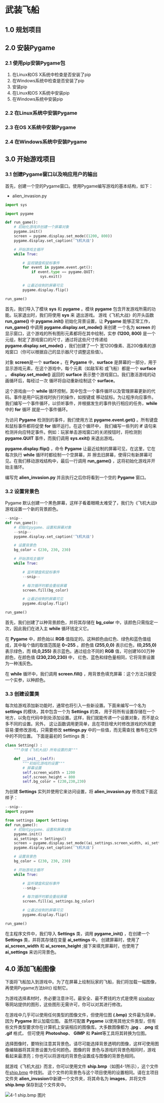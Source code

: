 # 武装飞船
## 1.0 规划项目

## 2.0 安装Pygame
### 2.1 使用pip安装Pygame包
1. 在Linux和OS X系统中检查是否安装了pip
2. 在Windows系统中检查是否安装了pip
3. 安装pip
4. 在Linux和OS X系统中安装pip
5. 在Windows系统中安装pip

### 2.2 在Linux系统中安装Pygame
### 2.3 在OS X系统中安装Pygame
### 2.4 在Windows系统中安装Pygame

## 3.0 开始游戏项目
### 3.1 创建Pygame窗口以及响应用户的输出
首先，创建一个空的Pygame窗口。使用Pygame编写游戏的基本结构，如下：
- alien_invasion.py
```python
import sys

import pygame

def run_game():
    # 初始化游戏并创建一个屏幕对象
    pygame.init()
    screen = pygame.display.set_mode((1200, 800))
    pygame.display.set_caption('飞机大战')

    # 开始游戏主循环
    while True:

        # 监视键盘和鼠标事件
        for event in pygame.event.get():
            if event.type == pygame.QUIT:
                sys.exit()

        # 让最近绘制的屏幕可见
        pygame.display.flip()

run_game()

```
首先，我们导入了模块 **sys** 和 **pygame** 。模块 **pygame** 包含开发游戏所需的功能。玩家退出时，我们将使用 **sys** 来
退出游戏。
游戏《飞机大战》的开头函数 **run_game()** 中 **pygame.init()** 初始化背景设置，让 **Pygame** 能够正常工作，**run_game()** 中调用
**pygame.display.set_mode()** 来创建 一个名为 **screen** 的显示窗口，这个游戏的所有图形元素都将在其中绘制，实参
**(1200, 800)** 是一个元组，制定了游戏窗口的尺寸，通过将这些尺寸传递给 **pygame.display.set_mode()** ，我们创建了一个
宽1200像素、高200像素的游戏窗口（你可以根据自己的显示器尺寸调整这些值）。

对象 **screen**是一个 **surface** 。在 **Pygame** 中，**surface** 是屏幕的一部分，用于显示游戏元素，在这个游戏中，每个元素（如敌军和
或飞船）都是一个 **surface** 。 **display.set_mode()** 返回的 **surface** 表示整个游戏窗口。我们激活游戏的动画循环后，每经过一次
循环将自动重新绘制这个 **surface**。

这个游戏由一个 **while** 循环控制，其中包含一个事件循环以及管理屏幕更新的代码。事件是用户玩游戏时执行的操作，如按键或
移动鼠标。为让程序向应事件。我们编写一个事件循环，以侦听事件，并根据发生的事件执行相应的任务，**while** 中的 **for** 循环
就是一个事件循环。

为访问 **Pygame** 检测到的事件，我们使用方法 **pygame.event.get()** 。所有键盘和鼠标事件都将促使 **for** 循环运行。在这个循环中，
我们编写一些列的 **if** 语句来检测并向应特定事件。例如：玩家单击游戏窗口的关闭按钮时，将检测到 **pygame.QUIT** 事件，而我们调用
**sys.exit()** 来退出游戏。

**pygame.display.flip()** ，命令 **Pygame** 让最近绘制的屏幕可见，在这里，它在每次执行 **while** 循环时都绘制一个空屏幕，并
擦去旧屏幕，使得只有新屏幕可见。在我们移动游戏结构中，最后一行调用 **run_game()** ，这将初始化游戏并开始主循环。

编写完 **alien_invasion.py** 并且执行之后你将看到一个空的 **Pygame** 窗口。

### 3.2 设置背景色
Pygame 默认创建一个黑色屏幕，这样子看着眼睛太难受了，我们为《飞机大战》游戏设置一个新的背景颜色。
```python
--snip--
def run_game():
    # 初始化pygame、设置和屏幕对象
    --snip--
    pygame.display.set_caption('飞机大战')

    # 设置背景色
    bg_color = (230, 230, 230)

    # 开始游戏主循环
    while True:

        # 监听键盘和鼠标事件
        --snip--

        # 每次循环时都会重绘屏幕
        screen.fill(bg_color)

        # 让最近绘制的屏幕可见
        pygame.display.flip()

run_game()
```
首先，我们创建了以种背景颜色，并将其存储在 **bg_color** 中，该颜色只需指定一次，因此我们在进入主 **while** 循环钱定义它。

在 **Pygame** 中，颜色始以 **RGB** 值指定的。这种颜色由红色、绿色和蓝色值组成，其中每个值的取值范围是 **0~255** 。颜色值 **(255,0,0)**
表示红色，**(0,255,0)** 表示绿色，而 **(0,0,255)** 表示蓝色。通过组合不同的 **RGB** 值，可创建1600万种颜色，在颜色值 **(230,230,230)** 中，
红色、蓝色和绿色量相同，它将背景设置为一种浅灰色。

在 **while** 循环中，我们调用 **screen.fill()** ，用背景色填充屏幕：这个方法只接受一个实参，以种颜色。

### 3.3 创建设置类
每次给游戏添加新功能时，通常也将引入一些新设置。下面来编写一个名为 **settings** 的模块，其中包含一个为 **Settings** 的类，
用于将所有设置存储在一个地方，以免在代码中到处添加设置。这样，我们就能传递一个设置对象，而不是众多不同的设置。另外，
这让函数调用更简单，且在项目增大时修改游戏的外观更容易:要修改游戏，只需要修改 **settings.py** 中的一些值，而无需查找
散布在文件中的不同位置。
下面是最初的 Settings 类：
```python
class Setting() :
    """存储《飞机大战》所有设置的类"""

    def __init__(self):
        """初始化游戏的设置"""
        # 屏幕设置
        self.screen_width = 1200
        self.screen_height = 800
        self.bg_color = (230,230,230)

```
为创建 **Settings** 实列并使用它来访问设置，将 **alien_invasion.py** 修改成下面这样子：
```python
--snip--
import pygame 

from settings import Settings
def run_game():
    # 初始化pygame、设置和屏幕对象
    pygame.init()
    ai_settings = Settings()
    screen = pygame.display.set_mode((ai_settings.screen_width, ai_settings.screen_height))
    pygame.display.set_caption('飞机大战')

    # 设置背景色
    bg_color = (230, 230, 230)

    # 开始游戏主循环
    while True:

        # 监听键盘和鼠标事件
        --snip--

        # 每次循环时都会重绘屏幕
        screen.fill(ai_settings.bg_color)

        # 让最近绘制的屏幕可见
        pygame.display.flip()

run_game()

```
在主程序文件中，我们导入 **Settings** 类，调用 **pygame_init()** ，在创建一个 **Settings** 类，并将其存储在变量 **ai_settings** 中。
创建屏幕时，使用了 **ai_screen_width** 和 **ai_screen_height** ;接下来填充屏幕时，也使用了 **ai_settings** 来访问背景色。

## 4.0 添加飞船图像
下面将飞船加入到游戏中。为了在屏幕上绘制玩家的飞船，我们将加载一幅图像，再使用Pygame方法blit() 绘制它。

为游戏选择素材时，务必要注意许可。最安全、最不费钱的方式是使用 [pixabay](http://pixabay.com/) 等网站提供的图形，这些图形无需许可，你可以对其进行修改。

在游戏中几乎可以使用任何类型的图像文件，但使用位图 **(.bmp)** 文件最为简单，因为 **Pygame** 默认加载位图。
虽然可配置 **Pygame** 以使用其他文件类型，但有些文件类型要求你在计算机上安装相应的图像库。大多数图像都为 **.jpg** 、**.png** 或 **.gif** 格式，
但可使用 **Photoshop**、 **GIMP** 和 **Paint**等工具将其转换为位图。

选择图像时，要特别注意其背景色。请尽可能选择背景透明的图像，这样可使用图像编辑器将其背景设置为任何颜色。图像的背
景色与游戏的背景色相同时，游戏看起来最漂亮；你也可以将游戏的背景色设置成与图像的背景色相同。

就游戏《飞机大战》而言，你可以使用文件 **ship.bmp**（如图4-1所示），这个文件在[ship.bmp](./images) 中找到。
这个文件的背景色与这个项目使用的设置相同。请在主项目文件夹 **alien_invasion**中新建一个文件夹，将其命名为
**images**，并将文件 **ship.bmp** 保存到这个文件夹中。

![4-1 ship.bmp 图片](./images/ship.jpeg)